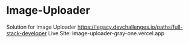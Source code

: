 # Image-Uploader
Solution for Image Uploader https://legacy.devchallenges.io/paths/full-stack-developer
Live Site: image-uploader-gray-one.vercel.app
